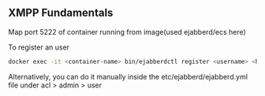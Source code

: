 ## XMPP Fundamentals

Map port 5222 of container running from image(used ejabberd/ecs here)

To register an user

``` bash
docker exec -it <container-name> bin/ejabberdctl register <username> <hostname> <password> 

```

Alternatively, you can do it manually inside the etc/ejabberd/ejabberd.yml file under acl > admin > user